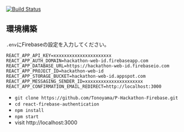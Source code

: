 [![Build Status](https://travis-ci.org/the-road-to-react-with-firebase/react-firebase-authentication.svg?branch=master)](https://travis-ci.org/the-road-to-react-with-firebase/react-firebase-authentication)

## 環境構築
`.env`にFirebaseの設定を入力してください。
```
REACT_APP_API_KEY=xxxxxxxxxxxxxxxxxxxxxx
REACT_APP_AUTH_DOMAIN=hackathon-web-id.firebaseapp.com
REACT_APP_DATABASE_URL=https://hackathon-web-id.firebaseio.com
REACT_APP_PROJECT_ID=hackathon-web-id
REACT_APP_STORAGE_BUCKET=hackathon-web-id.appspot.com
REACT_APP_MESSAGING_SENDER_ID=xxxxxxxxxxxxxxxxxxxxxx
REACT_APP_CONFIRMATION_EMAIL_REDIRECT=http://localhost:3000
```

* `git clone https://github.com/Tonoyama/P-Hackathon-Firebase.git`
* `cd react-firebase-authentication`
* `npm install`
* `npm start`
* visit http://localhost:3000

